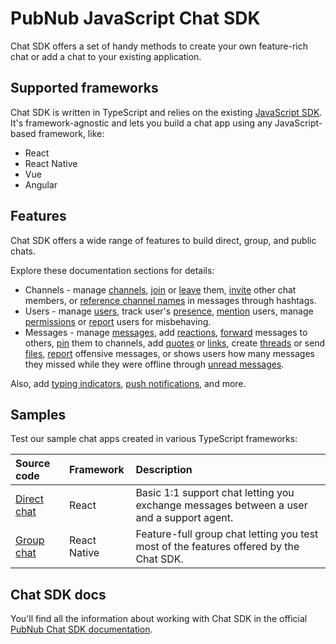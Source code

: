 # PubNub JavaScript Chat SDK

Chat SDK offers a set of handy methods to create your own feature-rich chat or add a chat to your existing application.

## Supported frameworks

Chat SDK is written in TypeScript and relies on the existing [JavaScript SDK](https://www.pubnub.com/docs/sdks/javascript). It's framework-agnostic and lets you build a chat app using any JavaScript-based framework, like:

* React
* React Native
* Vue
* Angular

## Features

Chat SDK offers a wide range of features to build direct, group, and public chats.

Explore these documentation sections for details:

* Channels - manage [channels](https://www.pubnub.com/docs/chat/chat-sdk/build/features/channels/create), [join](https://www.pubnub.com/docs/chat/chat-sdk/build/features/channels/join) or [leave](https://www.pubnub.com/docs/chat/chat-sdk/build/features/channels/leave) them, [invite](https://www.pubnub.com/docs/chat/chat-sdk/build/features/channels/invite) other chat members, or [reference channel names](https://www.pubnub.com/docs/chat/chat-sdk/build/features/channels/references) in messages through hashtags.
* Users - manage [users](https://www.pubnub.com/docs/chat/chat-sdk/build/features/users/create), track user's [presence](https://www.pubnub.com/docs/chat/chat-sdk/build/features/users/presence), [mention](https://www.pubnub.com/docs/chat/chat-sdk/build/features/users/mentions) users, manage [permissions](https://www.pubnub.com/docs/chat/chat-sdk/build/features/users/permissions) or [report](https://www.pubnub.com/docs/chat/chat-sdk/build/features/users/moderation) users for misbehaving.
* Messages - manage [messages](https://www.pubnub.com/docs/chat/chat-sdk/build/features/messages/send-receive), add [reactions](https://www.pubnub.com/docs/chat/chat-sdk/build/features/messages/reactions), [forward](https://www.pubnub.com/docs/chat/chat-sdk/build/features/messages/forwards) messages to others, [pin](https://www.pubnub.com/docs/chat/chat-sdk/build/features/messages/pinned) them to channels, add [quotes](https://www.pubnub.com/docs/chat/chat-sdk/build/features/messages/quote) or [links](https://www.pubnub.com/docs/chat/chat-sdk/build/features/messages/links), create [threads](https://www.pubnub.com/docs/chat/chat-sdk/build/features/messages/threads) or send [files](https://www.pubnub.com/docs/chat/chat-sdk/build/features/messages/files), [report](https://www.pubnub.com/docs/chat/chat-sdk/build/features/messages/moderation) offensive messages, or shows users how many messages they missed while they were offline through [unread messages](https://www.pubnub.com/docs/chat/chat-sdk/build/features/messages/unread).

Also, add [typing indicators](https://www.pubnub.com/docs/chat/chat-sdk/build/features/typing-indicator), [push notifications](/docs/chat/chat-sdk/build/features/push-notifications), and more.

## Samples

Test our sample chat apps created in various TypeScript frameworks:

| Source code | Framework | Description |
| :--- | :---| :---|
| [Direct chat](https://github.com/pubnub/js-chat/tree/master/samples/getting-started) | React | Basic 1:1 support chat letting you exchange messages between a user and a support agent. |
| [Group chat](https://github.com/pubnub/js-chat/tree/master/samples/react-native-group-chat) | React Native | Feature-full group chat letting you test most of the features offered by the Chat SDK. |

## Chat SDK docs

You'll find all the information about working with Chat SDK in the official [PubNub Chat SDK documentation](pubnub.com/docs/chat/chat-sdk/overview).
